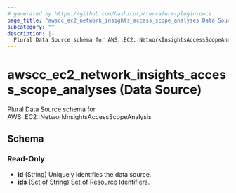 ```yaml
---
# generated by https://github.com/hashicorp/terraform-plugin-docs
page_title: "awscc_ec2_network_insights_access_scope_analyses Data Source - terraform-provider-awscc"
subcategory: ""
description: |-
  Plural Data Source schema for AWS::EC2::NetworkInsightsAccessScopeAnalysis
---
```


# awscc_ec2_network_insights_access_scope_analyses (Data Source)

Plural Data Source schema for AWS::EC2::NetworkInsightsAccessScopeAnalysis



<!-- schema generated by tfplugindocs -->
## Schema

### Read-Only

- **id** (String) Uniquely identifies the data source.
- **ids** (Set of String) Set of Resource Identifiers.



